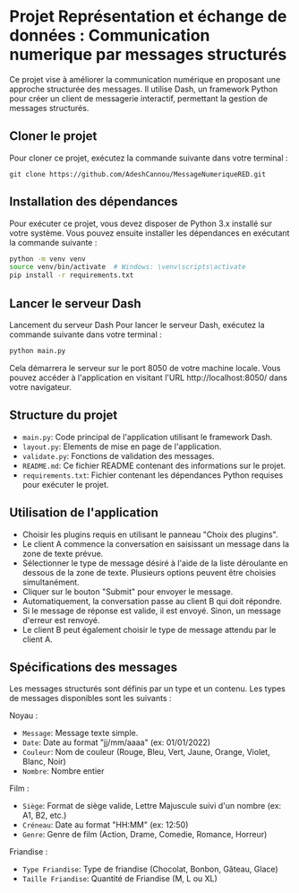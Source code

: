 # Projet Représentation et échange de données : Communication numerique par messages structurés

Ce projet vise à améliorer la communication numérique en proposant une approche structurée des messages. Il utilise Dash, un framework Python pour créer un client de messagerie interactif, permettant la gestion de messages structurés.

## Cloner le projet

Pour cloner ce projet, exécutez la commande suivante dans votre terminal :
```
git clone https://github.com/AdeshCannou/MessageNumeriqueRED.git
```

## Installation des dépendances

Pour exécuter ce projet, vous devez disposer de Python 3.x installé sur votre système. Vous pouvez ensuite installer les dépendances en exécutant la commande suivante :

```bash
python -m venv venv
source venv/bin/activate  # Windows: \venv\scripts\activate
pip install -r requirements.txt
```

## Lancer le serveur Dash

Lancement du serveur Dash
Pour lancer le serveur Dash, exécutez la commande suivante dans votre terminal :

```bash
python main.py
```

Cela démarrera le serveur sur le port 8050 de votre machine locale. Vous pouvez accéder à l'application en visitant l'URL http://localhost:8050/ dans votre navigateur.

## Structure du projet

- `main.py`: Code principal de l'application utilisant le framework Dash.
- `layout.py`: Elements de mise en page de l'application.
- `validate.py`: Fonctions de validation des messages.
- `README.md`: Ce fichier README contenant des informations sur le projet.
- `requirements.txt`: Fichier contenant les dépendances Python requises pour exécuter le projet.

## Utilisation de l'application

- Choisir les plugins requis en utilisant le panneau "Choix des plugins".
- Le client A commence la conversation en saisissant un message dans la zone de texte prévue.
- Sélectionner le type de message désiré à l'aide de la liste déroulante en dessous de la zone de texte. Plusieurs options peuvent être choisies simultanément.
- Cliquer sur le bouton "Submit" pour envoyer le message.
- Automatiquement, la conversation passe au client B qui doit répondre.
- Si le message de réponse est valide, il est envoyé. Sinon, un message d'erreur est renvoyé.
- Le client B peut également choisir le type de message attendu par le client A.

## Spécifications des messages

Les messages structurés sont définis par un type et un contenu. Les types de messages disponibles sont les suivants :

Noyau :
- `Message`: Message texte simple.
- `Date`: Date au format "jj/mm/aaaa" (ex: 01/01/2022)
- `Couleur`: Nom de couleur (Rouge, Bleu, Vert, Jaune, Orange, Violet, Blanc, Noir)
- `Nombre`: Nombre entier

Film :
- `Siège`: Format de siège valide, Lettre Majuscule suivi d'un nombre (ex: A1, B2, etc.)
- `Créneau`: Date au format "HH:MM" (ex: 12:50) 
- `Genre`: Genre de film (Action, Drame, Comedie, Romance, Horreur)

Friandise :
- `Type Friandise`: Type de friandise (Chocolat, Bonbon, Gâteau, Glace)
- `Taille Friandise`: Quantité de Friandise (M, L ou XL)